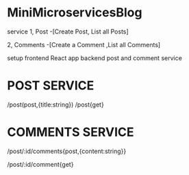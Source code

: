 # MiniMicroservicesBlog

service
1, Post -[Create Post, List all Posts]

2, Comments -[Create a Comment ,List all Comments]

setup 
frontend React app
backend post and comment service

# POST SERVICE
/post(post,{title:string})
/post{get}

# COMMENTS SERVICE 
/post/:id/comments{post,{content:string}}

/post/:id/comment{get}